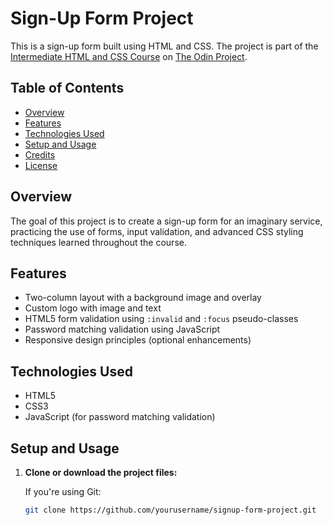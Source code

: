 # Sign-Up Form Project

This is a sign-up form built using HTML and CSS. The project is part of the [Intermediate HTML and CSS Course](https://www.theodinproject.com/paths/full-stack-javascript/courses/intermediate-html-and-css) on [The Odin Project](https://www.theodinproject.com/).

## Table of Contents

- [Overview](#overview)
- [Features](#features)
- [Technologies Used](#technologies-used)
- [Setup and Usage](#setup-and-usage)
- [Credits](#credits)
- [License](#license)

## Overview

The goal of this project is to create a sign-up form for an imaginary service, practicing the use of forms, input validation, and advanced CSS styling techniques learned throughout the course.

## Features

- Two-column layout with a background image and overlay
- Custom logo with image and text
- HTML5 form validation using `:invalid` and `:focus` pseudo-classes
- Password matching validation using JavaScript
- Responsive design principles (optional enhancements)

## Technologies Used

- HTML5
- CSS3
- JavaScript (for password matching validation)

## Setup and Usage

1. **Clone or download the project files:**

   If you're using Git:

   ```bash
   git clone https://github.com/yourusername/signup-form-project.git
   ```
